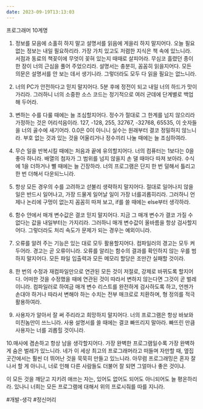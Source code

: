 ```yaml
---
date: 2023-09-19T13:13:03
---
```

프로그래머 10계명

1. 정보를 모음에 소홀히 하지 말고 설명서를 읽음에 게을리 하지 말지어다.
오늘 필요 없는 정보는 내일 필요하리라. 가장 가치 있고도 저렴한 지식은 책 속에 있느니라. 서점과 동료의 책꽂이에 무엇이 꽂혀 있는지 때때로 살피어라. 무심코 흘렸던 종이 한 장이 너의 근심을 풀어 주었으리라. 설명서는 충분히, 꼼꼼히 읽을지어다. 모든 의문은 설명서를 안 보는 데서 생기니라. 그렇더라도 모두 다 읽을 필요는 없느니라.

2. 너의 PC가 안전하다고 믿지 말지어다.
5분 후에 정전이 되고 내일 너의 하드가 맛이 가리라. 그러하니 너의 소중한 소스 코드는 정기적으로 여러 군데에 단계별로 백업해 두어라.

3. 변하는 수를 다룰 때에는 늘 조심할지어다.
정수가 절대로 그 한계를 넘지 않으리라 가정하는 것은 어리석음이라. 127, -128, 255, 32767, -32768, 65535, 이 숫자들을 너의 골수에 새기어라. 0.0은 0이 아니니 실수는 원래부터 결코 정밀하지 않느니라. 부호 없는 것과 있는 것을 어울리거나 정수끼리 나눌 때에는 늘 조심하여라.

4. 무슨 일을 반복시킬 때에는 처음과 끝에 유의할지어다.
너의 컴퓨터는 1보다는 0을 좋아 하니라. 배열의 첨자가 그 범위를 넘지 않을지 손 댈 때마다 따져 보아라. 수식에 1을 더하거나 뺄 때에는 늘 긴장하라. 너의 프로그램은 단지 한 번 덜해서 틀리고 한 번 더해서 다운되느니라.

5. 항상 모든 경우의 수를 고려하고 섣불리 생략하지 말지어다.
절대로 일어나지 않을 일은 반드시 일어나고, 가장 드물게 일어날 일이 가장 너를괴롭히리라. 그러하니 언제나 논리에 구멍이 없는지 꼼꼼히 따져 보고, if를 쓸 때에는 else부터 생각하라.

6. 함수 안에서 매개 변수값은 결코 믿지 말지어다.
지금 그 매개 변수가 결코 가질 수 없다는 값을 내일부터는 가지리라. 그러하니 매개 변수값이 올바름을 항상 검사할지어다. 그렇더라도 처리 속도가 문제가 되는 경우는 예외이니라.

7. 오류를 알려 주는 기능은 있는 대로 모두 활용할지어다.
컴파일러의 경고는 모두 켜 두어라. 경고는 곧 오류이니라. 오류를 알리는 함수의 결과를 확인하지 않는 우를 범하지 말지어다. 모든 파일 입출력과 모든 메모리 할당은 조만간 실패할 것이라.

8. 한 번의 수정과 재컴파일만으로 연관된 모든 것이 저절로, 강제로 바뀌도록 할지어다.
어떠한 것을 수정했을 때에 연관된 것이 따라서 변하지 않는다면 그것이 곧 벌레이니라. 컴파일러로 하여금 매개 변수 리스트를 완전하게 검사하도록 하고, 언젠가 손대야 하거나 따라서 변해야 하는 수치는 전부 매크로로 치환하며, 형 정의를 적극 활용하여라.

9. 사용자가 알아서 잘 써 주리라고 희망하지 말지어다.
너의 프로그램은 항상 바보와 미친놈만이 쓰느니라. 사용 설명서를 쓸 때에는 결코 빠뜨리지 말아라. 빠뜨린 만큼 사용자는 너를 괴롭힐 것이니라.

10.매사에 겸손하고 항상 남을 생각할지어다.
가장 완벽한 프로그램일수록 가장 완벽하게 숨은 벌레가 있느니라. 네가 이 세상 최고의 프로그래머라고 떠들며 자만할 때, 옆집 곳간에서는 훨씬 더 뛰어난 것을 묵묵히 만들고 있느니라. 아무렴 프로그래밍은 혼자 잘나서 할 게 아니니, 너로 인해 다른 사람들도 더불어 잘 되면 그얼마나 좋은 것이냐.

이 모든 것을 깨닫고 지키려 애쓰는 자는, 있어도 없어도 되어도 아니되어도 늘 평온하리라. 있나니 너희는 모든 프로그램에 대해서 위의 프로시줘를 따를 지니라.


#개발-생각
#정신머리
